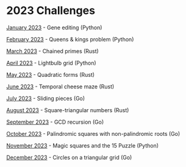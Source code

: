 # 2023 Challenges

[January 2023](01/) - Gene editing (Python)

[February 2023](02/) - Queens & kings problem (Python)

[March 2023](03/) - Chained primes (Rust)

[April 2023](04/) - Lightbulb grid (Python)

[May 2023](05/) - Quadratic forms (Rust)

[June 2023](06/) - Temporal cheese maze (Rust)

[July 2023](07/) - Sliding pieces (Go)

[August 2023](08/) - Square-triangular numbers (Rust)

[September 2023](09/) - GCD recursion (Go)

[October 2023](10/) - Palindromic squares with non-palindromic roots (Go)

[November 2023](11/) - Magic squares and the 15 Puzzle (Python)

[December 2023](12/) - Circles on a triangular grid (Go)